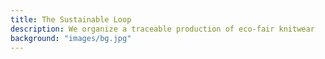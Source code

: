 ```yaml
---
title: The Sustainable Loop
description: We organize a traceable production of eco-fair knitwear
background: "images/bg.jpg"
---
```

